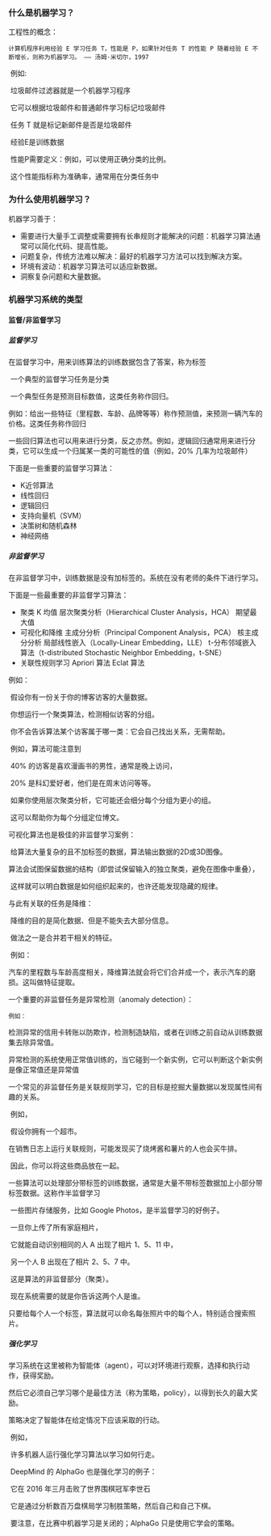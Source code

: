 ### 什么是机器学习？

工程性的概念：

   	计算机程序利用经验 E 学习任务 T，性能是 P，如果针对任务 T 的性能 P 随着经验 E 不断增长，则称为机器学习。 —— 汤姆·米切尔，1997

​	例如:

​	垃圾邮件过滤器就是一个机器学习程序

​	它可以根据垃圾邮件和普通邮件学习标记垃圾邮件

​	任务 T 就是标记新邮件是否是垃圾邮件

​	经验E是训练数据

​	性能P需要定义：例如，可以使用正确分类的比例。

​		这个性能指标称为准确率，通常用在分类任务中

### 为什么使用机器学习？

机器学习善于：

- 需要进行大量手工调整或需要拥有长串规则才能解决的问题：机器学习算法通常可以简化代码、提高性能。
- 问题复杂，传统方法难以解决：最好的机器学习方法可以找到解决方案。
- 环境有波动：机器学习算法可以适应新数据。
- 洞察复杂问题和大量数据。

### 机器学习系统的类型

#### 监督/非监督学习

##### 监督学习

在监督学习中，用来训练算法的训练数据包含了答案，称为标签

​	一个典型的监督学习任务是分类

​	一个典型任务是预测目标数值，这类任务称作回归。

​		例如：给出一些特征（里程数、车龄、品牌等等）称作预测值，来预测一辆汽车的价格。这类任务称作回归

一些回归算法也可以用来进行分类，反之亦然。例如，逻辑回归通常用来进行分类，它可以生成一个归属某一类的可能性的值（例如，20% 几率为垃圾邮件）

下面是一些重要的监督学习算法：

- K近邻算法
- 线性回归
- 逻辑回归
- 支持向量机（SVM）
- 决策树和随机森林
- 神经网络

##### 非监督学习

在非监督学习中，训练数据是没有加标签的。系统在没有老师的条件下进行学习。

下面是一些最重要的非监督学习算法：

- 聚类
  K 均值
  层次聚类分析（Hierarchical Cluster Analysis，HCA）
  期望最大值
- 可视化和降维
  主成分分析（Principal Component Analysis，PCA）
  核主成分分析
  局部线性嵌入（Locally-Linear Embedding，LLE）
  t-分布邻域嵌入算法（t-distributed Stochastic Neighbor Embedding，t-SNE）
- 关联性规则学习
  Apriori 算法
  Eclat 算法



例如：

​	假设你有一份关于你的博客访客的大量数据。

​	你想运行一个聚类算法，检测相似访客的分组。

​	你不会告诉算法某个访客属于哪一类：它会自己找出关系，无需帮助。

​	例如，算法可能注意到 

​		40% 的访客是喜欢漫画书的男性，通常是晚上访问，

​		20% 是科幻爱好者，他们是在周末访问等等。

​	如果你使用层次聚类分析，它可能还会细分每个分组为更小的组。

​	这可以帮助你为每个分组定位博文。



可视化算法也是极佳的非监督学习案例：

​	给算法大量复杂的且不加标签的数据，算法输出数据的2D或3D图像。

​	算法会试图保留数据的结构（即尝试保留输入的独立聚类，避免在图像中重叠），

​	这样就可以明白数据是如何组织起来的，也许还能发现隐藏的规律。



与此有关联的任务是降维：

​	降维的目的是简化数据、但是不能失去大部分信息。

​	做法之一是合并若干相关的特征。

​	例如：

​		汽车的里程数与车龄高度相关，降维算法就会将它们合并成一个，表示汽车的磨损。这叫做特征提取。



一个重要的非监督任务是异常检测（anomaly detection）：

 	例如：

​		检测异常的信用卡转账以防欺诈，检测制造缺陷，或者在训练之前自动从训练数据集去除异常值。

​		异常检测的系统使用正常值训练的，当它碰到一个新实例，它可以判断这个新实例是像正常值还是异常值



一个常见的非监督任务是关联规则学习，它的目标是挖掘大量数据以发现属性间有趣的关系。

​	例如，

​		假设你拥有一个超市。

​		在销售日志上运行关联规则，可能发现买了烧烤酱和薯片的人也会买牛排。

​		因此，你可以将这些商品放在一起。



一些算法可以处理部分带标签的训练数据，通常是大量不带标签数据加上小部分带标签数据。这称作半监督学习

​	一些图片存储服务，比如 Google Photos，是半监督学习的好例子。

​		一旦你上传了所有家庭相片，

​		它就能自动识别相同的人 A 出现了相片 1、5、11 中，

​		另一个人 B 出现在了相片 2、5、7 中。

​		这是算法的非监督部分（聚类）。

​		现在系统需要的就是你告诉这两个人是谁。

​		只要给每个人一个标签，算法就可以命名每张照片中的每个人，特别适合搜索照片。



##### 强化学习

学习系统在这里被称为智能体（agent），可以对环境进行观察，选择和执行动作，获得奖励。

然后它必须自己学习哪个是最佳方法（称为策略，policy），以得到长久的最大奖励。

策略决定了智能体在给定情况下应该采取的行动。



​	例如，

​		许多机器人运行强化学习算法以学习如何行走。

​		DeepMind 的 AlphaGo 也是强化学习的例子：

​		它在 2016 年三月击败了世界围棋冠军李世石

​		它是通过分析数百万盘棋局学习制胜策略，然后自己和自己下棋。

​		要注意，在比赛中机器学习是关闭的；AlphaGo 只是使用它学会的策略。